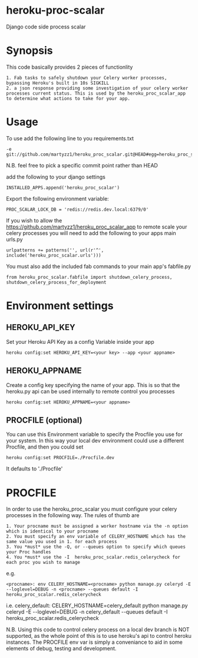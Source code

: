heroku-proc-scalar
==================

Django code side process scalar


Synopsis
========
This code basically provides 2 pieces of functionlity

    1. Fab tasks to safely shutdown your Celery worker processes, bypassing Heroku's built in 10s SIGKILL
    2. a json response providing some investigation of your celery worker processes current status. This is used by the heroku_proc_scalar_app to determine what actions to take for your app.


Usage
=====

To use add the following line to you requirements.txt

    -e git://github.com/martyzz1/heroku_proc_scalar.git@HEAD#egg=heroku_proc_scalar

N.B. feel free to pick a specific commit point rather than HEAD


add the following to your django settings

    INSTALLED_APPS.append('heroku_proc_scalar')

Export the following environment variable:

    PROC_SCALAR_LOCK_DB = 'redis://redis.dev.local:6379/0'

If you wish to allow the https://github.com/martyzz1/heroku_proc_scalar_app to remote scale your celery processes you will need to add the following to your apps main urls.py

    urlpatterns += patterns('', url(r'^', include('heroku_proc_scalar.urls')))

You must also add the included fab commands to your main app's fabfile.py

    from heroku_proc_scalar.fabfile import shutdown_celery_process, shutdown_celery_process_for_deployment

Environment settings
====================

HEROKU_API_KEY
--------------
Set your Heroku API Key as a config Variable inside your app

    heroku config:set HEROKU_API_KEY=<your key> --app <your appname>

HEROKU_APPNAME
--------------
Create a config key specifying the name of your app. This is so that the heroku.py api can be used internally to remote control you processes

    heroku config:set HEROKU_APPNAME=<your appname>

PROCFILE (optional)
--------
You can use this Environment variable to specify the Procfile you use for your system. In this way your local dev environment could use a different Procfile, and then you could set

    heroku config:set PROCFILE=./Procfile.dev

It defaults to './Procfile'

PROCFILE
========

In order to use the heroku_proc_scalar you must configure your celery processes in the following way.
The rules of thumb are

    1. Your procname must be assigned a worker hostname via the -n option which is identical to your procname
    2. You must specify an env variable of CELERY_HOSTNAME which has the same value you used in 1. for each process
    3. You *must* use the -Q, or --queues option to specify which queues your Proc handles
    4. You *must* use the -I  heroku_proc_scalar.redis_celerycheck for each proc you wish to manage

e.g.

    <procname>: env CELERY_HOSTNAME=<procname> python manage.py celeryd -E --loglevel=DEBUG -n <procname> --queues default -I heroku_proc_scalar.redis_celerycheck

i.e.
    celery_default: CELERY_HOSTNAME=celery_default python manage.py celeryd -E --loglevel=DEBUG -n celery_default --queues default -I heroku_proc_scalar.redis_celerycheck


N.B. Using this code to control celery process on a local dev branch is NOT supported, as the whole point of this is to use heroku's api to control heroku instances.  The PROCFILE env var is simply a conveniance to aid in some elements of debug, testing and development.
